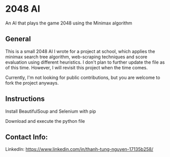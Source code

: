 # 2048 AI
An AI that plays the game 2048 using the Minimax algorithm

## General
This is a small 2048 AI I wrote for a project at school, which applies the minimax search tree algorithm, web-scraping techniques and score evaluation using different heuristics.
I don't plan to further update the file as of this time. However, I will revisit this project when the time comes.

Currently, I'm not looking for public contributions, but you are welcome to fork the project anyways.

## Instructions
Install BeautifulSoup and Selenium with pip

Download and execute the python file

## Contact Info:
LinkedIn: 
https://www.linkedin.com/in/thanh-tung-nguyen-17135b258/
